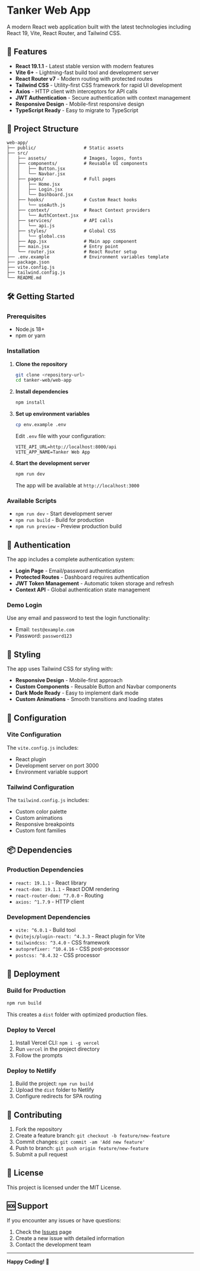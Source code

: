 # Tanker Web App

A modern React web application built with the latest technologies including React 19, Vite, React Router, and Tailwind CSS.

## 🚀 Features

- **React 19.1.1** - Latest stable version with modern features
- **Vite 6+** - Lightning-fast build tool and development server
- **React Router v7** - Modern routing with protected routes
- **Tailwind CSS** - Utility-first CSS framework for rapid UI development
- **Axios** - HTTP client with interceptors for API calls
- **JWT Authentication** - Secure authentication with context management
- **Responsive Design** - Mobile-first responsive design
- **TypeScript Ready** - Easy to migrate to TypeScript

## 📁 Project Structure

```
web-app/
├── public/                  # Static assets
├── src/
│   ├── assets/              # Images, logos, fonts
│   ├── components/          # Reusable UI components
│   │   ├── Button.jsx
│   │   └── Navbar.jsx
│   ├── pages/               # Full pages
│   │   ├── Home.jsx
│   │   ├── Login.jsx
│   │   └── Dashboard.jsx
│   ├── hooks/               # Custom React hooks
│   │   └── useAuth.js
│   ├── context/             # React Context providers
│   │   └── AuthContext.jsx
│   ├── services/            # API calls
│   │   └── api.js
│   ├── styles/              # Global CSS
│   │   └── global.css
│   ├── App.jsx              # Main app component
│   ├── main.jsx             # Entry point
│   └── router.jsx           # React Router setup
├── .env.example             # Environment variables template
├── package.json
├── vite.config.js
├── tailwind.config.js
└── README.md
```

## 🛠️ Getting Started

### Prerequisites

- Node.js 18+ 
- npm or yarn

### Installation

1. **Clone the repository**
   ```bash
   git clone <repository-url>
   cd tanker-web/web-app
   ```

2. **Install dependencies**
   ```bash
   npm install
   ```

3. **Set up environment variables**
   ```bash
   cp env.example .env
   ```
   
   Edit `.env` file with your configuration:
   ```env
   VITE_API_URL=http://localhost:8000/api
   VITE_APP_NAME=Tanker Web App
   ```

4. **Start the development server**
   ```bash
   npm run dev
   ```

   The app will be available at `http://localhost:3000`

### Available Scripts

- `npm run dev` - Start development server
- `npm run build` - Build for production
- `npm run preview` - Preview production build

## 🔐 Authentication

The app includes a complete authentication system:

- **Login Page** - Email/password authentication
- **Protected Routes** - Dashboard requires authentication
- **JWT Token Management** - Automatic token storage and refresh
- **Context API** - Global authentication state management

### Demo Login

Use any email and password to test the login functionality:
- Email: `test@example.com`
- Password: `password123`

## 🎨 Styling

The app uses Tailwind CSS for styling with:

- **Responsive Design** - Mobile-first approach
- **Custom Components** - Reusable Button and Navbar components
- **Dark Mode Ready** - Easy to implement dark mode
- **Custom Animations** - Smooth transitions and loading states

## 🔧 Configuration

### Vite Configuration

The `vite.config.js` includes:
- React plugin
- Development server on port 3000
- Environment variable support

### Tailwind Configuration

The `tailwind.config.js` includes:
- Custom color palette
- Custom animations
- Responsive breakpoints
- Custom font families

## 📦 Dependencies

### Production Dependencies

- `react: 19.1.1` - React library
- `react-dom: 19.1.1` - React DOM rendering
- `react-router-dom: ^7.0.0` - Routing
- `axios: ^1.7.9` - HTTP client

### Development Dependencies

- `vite: ^6.0.1` - Build tool
- `@vitejs/plugin-react: ^4.3.3` - React plugin for Vite
- `tailwindcss: ^3.4.0` - CSS framework
- `autoprefixer: ^10.4.16` - CSS post-processor
- `postcss: ^8.4.32` - CSS processor

## 🚀 Deployment

### Build for Production

```bash
npm run build
```

This creates a `dist` folder with optimized production files.

### Deploy to Vercel

1. Install Vercel CLI: `npm i -g vercel`
2. Run `vercel` in the project directory
3. Follow the prompts

### Deploy to Netlify

1. Build the project: `npm run build`
2. Upload the `dist` folder to Netlify
3. Configure redirects for SPA routing

## 🤝 Contributing

1. Fork the repository
2. Create a feature branch: `git checkout -b feature/new-feature`
3. Commit changes: `git commit -am 'Add new feature'`
4. Push to branch: `git push origin feature/new-feature`
5. Submit a pull request

## 📄 License

This project is licensed under the MIT License.

## 🆘 Support

If you encounter any issues or have questions:

1. Check the [Issues](https://github.com/your-repo/issues) page
2. Create a new issue with detailed information
3. Contact the development team

---

**Happy Coding! 🎉**

